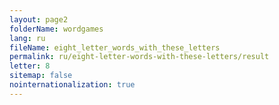 ```yaml
---
layout: page2
folderName: wordgames
lang: ru
fileName: eight_letter_words_with_these_letters
permalink: ru/eight-letter-words-with-these-letters/result
letter: 8
sitemap: false
nointernationalization: true   
---
```

